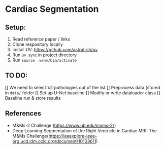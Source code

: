 # Cardiac Segmentation

## Setup: 
1. Read reference paper / links
2. Clone respository locally
3. Install UV: https://github.com/astral-sh/uv
4. Run `uv sync` in project directory
5. Run `source .venv/bin/activate`

## TO DO: 
[] We need to select ≥2 pathologies out of the list 
[] Preprocess data (stored in `data/` folder
[] Set up U-Net baseline
[] Modify or write dataloader class
[] Baseline run & store results

## References
* M&Ms-2 Challenge (https://www.ub.edu/mnms-2/)
* Deep Learning Segmentation of the Right Ventricle in Cardiac MRI: The M&Ms Challenge(https://ieeexplore-ieee-org.ucd.idm.oclc.org/document/10103611)
